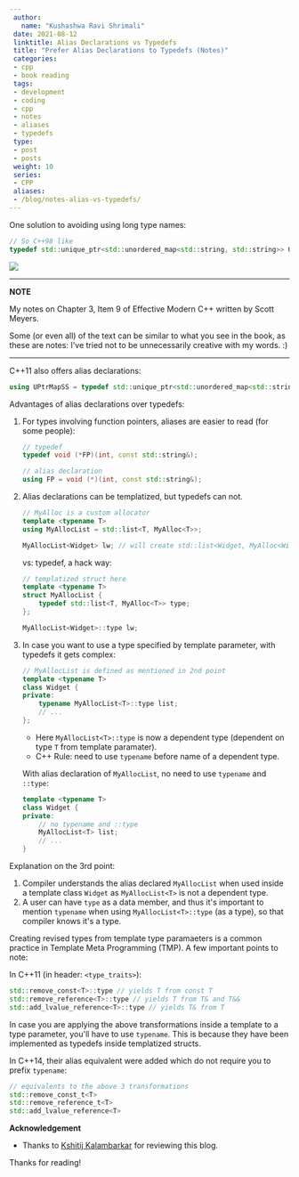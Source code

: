 ```yaml
---
 author:
   name: "Kushashwa Ravi Shrimali"
 date: 2021-08-12
 linktitle: Alias Declarations vs Typedefs
 title: "Prefer Alias Declarations to Typedefs (Notes)"
 categories:
 - cpp
 - book reading
 tags:
 - development
 - coding
 - cpp
 - notes
 - aliases
 - typedefs
 type:
 - post
 - posts
 weight: 10
 series:
 - CPP
 aliases:
 - /blog/notes-alias-vs-typedefs/
---
```


One solution to avoiding using long type names:

```cpp
// So C++98 like
typedef std::unique_ptr<std::unordered_map<std::string, std::string>> UPtrMapSS;
```
<!--more-->

<img src="/assets/alias-declarations-typedefs.png"/>

---
**NOTE**

My notes on Chapter 3, Item 9 of Effective Modern C++ written by Scott Meyers.

Some (or even all) of the text can be similar to what you see in the book, as these are notes: I've tried not to be unnecessarily creative with my words. :)

---

C++11 also offers alias declarations:

```cpp
using UPtrMapSS = typedef std::unique_ptr<std::unordered_map<std::string, std::string>>;
```

Advantages of alias declarations over typedefs:

1. For types involving function pointers, aliases are easier to read (for some people):
    ```cpp
    // typedef
    typedef void (*FP)(int, const std::string&);

    // alias declaration
    using FP = void (*)(int, const std::string&);
    ```
2. Alias declarations can be templatized, but typedefs can not.
    ```cpp
    // MyAlloc is a custom allocator
    template <typename T>
    using MyAllocList = std::list<T, MyAlloc<T>>;

    MyAllocList<Widget> lw; // will create std::list<Widget, MyAlloc<Widget>>
    ```

    vs: typedef, a hack way:

    ```cpp
    // templatized struct here
    template <typename T>
    struct MyAllocList {
        typedef std::list<T, MyAlloc<T>> type;
    };

    MyAllocList<Widget>::type lw;
    ```
3. In case you want to use a type specified by template parameter, with typedefs it gets complex:
    ```cpp
    // MyAllocList is defined as mentioned in 2nd point
    template <typename T>
    class Widget {
    private:
        typename MyAllocList<T>::type list;
        // ...
    };
    ```
    * Here `MyAllocList<T>::type` is now a dependent type (dependent on type `T` from template paramater).
    * C++ Rule: need to use `typename` before name of a dependent type.

    With alias declaration of `MyAllocList`, no need to use `typename` and `::type`:
    ```cpp
    template <typename T>
    class Widget {
    private:
        // no typename and ::type
        MyAllocList<T> list;
        // ...
    }
    ```

Explanation on the 3rd point:

1. Compiler understands the alias declared `MyAllocList` when used inside a template class `Widget` as `MyAllocList<T>` is not a dependent type.
2. A user can have `type` as a data member, and thus it's important to mention `typename` when using `MyAllocList<T>::type` (as a type), so that compiler knows it's a type.

Creating revised types from template type paramaeters is a common practice in Template Meta Programming (TMP). A few important points to note:

In C++11 (in header: `<type_traits>`):

```cpp
std::remove_const<T>::type // yields T from const T
std::remove_reference<T>::type // yields T from T& and T&&
std::add_lvalue_reference<T>::type // yields T& from T
```

In case you are applying the above transformations inside a template to a type parameter, you'll have to use `typename`. This is because they have been implemented as typedefs inside templatized structs. 

In C++14, their alias equivalent were added which do not require you to prefix `typename`:

```cpp
// equivalents to the above 3 transformations 
std::remove_const_t<T>
std::remove_reference_t<T>
std::add_lvalue_reference<T>
```

**Acknowledgement**

* Thanks to [Kshitij Kalambarkar](https://kshitij12345.github.io/) for reviewing this blog.

Thanks for reading!
